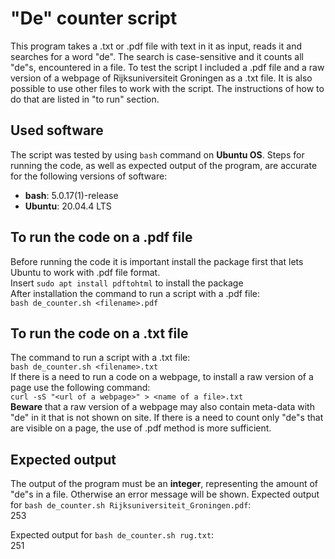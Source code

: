 # "De" counter script

This program takes a .txt or .pdf file with text in it as input, reads it and searches for a word "de". The search is case-sensitive and it counts all "de"s, encountered in a file. To test the script I included a .pdf file and a raw version of a webpage of Rijksuniversiteit Groningen as a .txt file. It is also possible to use other files to work with the script. The instructions of how to do that are listed in "to run" section.

## Used software
The script was tested by using `bash` command on **Ubuntu OS**. Steps for running the code, as well as expected output of the program, are accurate for the following versions of software: 
- **bash**: 5.0.17(1)-release
- **Ubuntu**: 20.04.4 LTS

## To run the code on a .pdf file
Before running the code it is important install the package first that lets Ubuntu to work with .pdf file format.  
Insert `sudo apt install pdftohtml` to install the package  
After installation the command to run a script with a .pdf file:  
`bash de_counter.sh <filename>.pdf`

## To run the code on a .txt file
The command to run a script with a .txt file:  
`bash de_counter.sh <filename>.txt`  
If there is a need to run a code on a webpage, to install a raw version of a page use the following command:  
`curl -sS "<url of a webpage>" > <name of a file>.txt`  
**Beware** that a raw version of a webpage may also contain meta-data with "de" in it that is not shown on site. If there is a need to count only "de"s that are visible on a page, the use of .pdf method is more sufficient. 

## Expected output
The output of the program must be an **integer**, representing the amount of "de"s in a file. Otherwise an error message will be shown. 
Expected output for `bash de_counter.sh Rijksuniversiteit_Groningen.pdf`:  
253  
  
Expected output for `bash de_counter.sh rug.txt`:  
251
